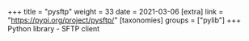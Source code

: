 +++
title = "pysftp"
weight = 33
date = 2021-03-06
[extra]
link = "https://pypi.org/project/pysftp/"
[taxonomies]
groups = ["pylib"]
+++
Python library - SFTP client

